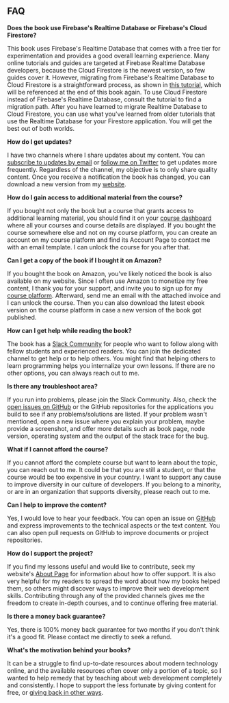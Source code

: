 ## FAQ

**Does the book use Firebase's Realtime Database or Firebase's Cloud Firestore?**

This book uses Firebase's Realtime Database that comes with a free tier for experimentation and provides a good overall learning experience. Many online tutorials and guides are targeted at Firebase Realtime Database developers, because the Cloud Firestore is the newest version, so few guides cover it. However, migrating from Firebase's Realtime Database to Cloud Firestore is a straightforward process, as shown in [this tutorial](https://www.robinwieruch.de/react-firestore-tutorial), which will be referenced at the end of this book again. To use Cloud Firestore instead of Firebase's Realtime Database, consult the tutorial to find a migration path. After you have learned to migrate Realtime Database to Cloud Firestore, you can use what you've learned from older tutorials that use the Realtime Database for your Firestore application. You will get the best out of both worlds.

**How do I get updates?**

I have two channels where I share updates about my content. You can [subscribe to updates by email](https://www.getrevue.co/profile/rwieruch) or [follow me on Twitter](https://twitter.com/rwieruch) to get updates more frequently. Regardless of the channel, my objective is to only share quality content. Once you receive a notification the book has changed, you can download a new version from my [website](https://robinwieruch.de/).

**How do I gain access to additional material from the course?**

If you bought not only the book but a course that grants access to additional learning material, you should find it on your [course dashboard](https://www.robinwieruch.de/) where all your courses and course details are displayed. If you bought the course somewhere else and not on my course platform, you can create an account on my course platform and find its Account Page to contact me with an email template. I can unlock the course for you after that.

**Can I get a copy of the book if I bought it on Amazon?**

If you bought the book on Amazon, you've likely noticed the book is also available on my website. Since I often use Amazon to monetize my free content, I thank you for your support, and invite you to sign up for my [course platform](https://www.robinwieruch.de/). Afterward, send me an email with the attached invoice and I can unlock the course. Then you can also download the latest ebook version on the course platform in case a new version of the book got published.

**How can I get help while reading the book?**

The book has a [Slack Community](https://slack-the-road-to-learn-react.wieruch.com/) for people who want to follow along with fellow students and experienced readers. You can join the dedicated channel to get help or to help others. You might find that helping others to learn programming helps you internalize your own lessons. If there are no other options, you can always reach out to me.

**Is there any troubleshoot area?**

If you run into problems, please join the Slack Community. Also, check the [open issues on GitHub](https://github.com/the-road-to-react-with-firebase/the-road-to-react-with-firebase/issues) or the GitHub repositories for the applications you build to see if any problems/solutions are listed. If your problem wasn't mentioned, open a new issue where you explain your problem, maybe provide a screenshot, and offer more details such as book page, node version, operating system and the output of the stack trace for the bug.

**What if I cannot afford the course?**

If you cannot afford the complete course but want to learn about the topic, you can reach out to me. It could be that you are still a student, or that the course would be too expensive in your country. I want to support any cause to improve diversity in our culture of developers. If you belong to a minority, or are in an organization that supports diversity, please reach out to me.

**Can I help to improve the content?**

Yes, I would love to hear your feedback. You can open an issue on [GitHub](https://github.com/the-road-to-react-with-firebase/the-road-to-react-with-firebase) and express improvements to the technical aspects or the text content. You can also open pull requests on GitHub to improve documents or project repositories.

**How do I support the project?**

If you find my lessons useful and would like to contribute, seek my website's [About Page](https://www.robinwieruch.de/about/) for information about how to offer support. It is also very helpful for my readers to spread the word about how my books helped them, so others might discover ways to improve their web development skills. Contributing through any of the provided channels gives me the freedom to create in-depth courses, and to continue offering free material.

**Is there a money back guarantee?**

Yes, there is 100% money back guarantee for two months if you don't think it's a good fit. Please contact me directly to seek a refund.

**What's the motivation behind your books?**

It can be a struggle to find up-to-date resources about modern technology online, and the available resources often cover only a portion of a topic, so I wanted to help remedy that by teaching about web development completely and consistently. I hope to support the less fortunate by giving content for free, or [giving back in other ways](https://www.robinwieruch.de/giving-back-by-learning-react/).